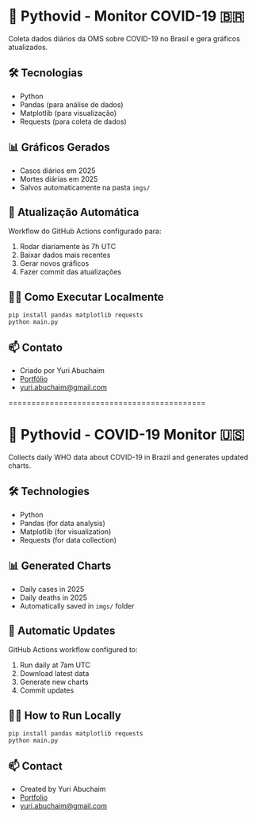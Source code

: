 # 🦠 Pythovid - Monitor COVID-19 🇧🇷

Coleta dados diários da OMS sobre COVID-19 no Brasil e gera gráficos atualizados.

## 🛠 Tecnologias
- Python
- Pandas (para análise de dados)
- Matplotlib (para visualização)
- Requests (para coleta de dados)

## 📊 Gráficos Gerados
- Casos diários em 2025
- Mortes diárias em 2025
- Salvos automaticamente na pasta `imgs/`

## 🔁 Atualização Automática
Workflow do GitHub Actions configurado para:
1. Rodar diariamente às 7h UTC
2. Baixar dados mais recentes
3. Gerar novos gráficos
4. Fazer commit das atualizações

## 🏃‍♂️ Como Executar Localmente
```
pip install pandas matplotlib requests
python main.py
```

## 📫 Contato
- Criado por Yuri Abuchaim
- [Portfólio](https://rilufi.github.io)
- yuri.abuchaim@gmail.com

===========================================

# 🦠 Pythovid - COVID-19 Monitor 🇺🇸

Collects daily WHO data about COVID-19 in Brazil and generates updated charts.

## 🛠 Technologies
- Python
- Pandas (for data analysis)
- Matplotlib (for visualization)
- Requests (for data collection)

## 📊 Generated Charts
- Daily cases in 2025
- Daily deaths in 2025
- Automatically saved in `imgs/` folder

## 🔁 Automatic Updates
GitHub Actions workflow configured to:
1. Run daily at 7am UTC
2. Download latest data
3. Generate new charts
4. Commit updates

## 🏃‍♂️ How to Run Locally
```
pip install pandas matplotlib requests
python main.py
```

## 📫 Contact
- Created by Yuri Abuchaim
- [Portfolio](https://rilufi.github.io)
- yuri.abuchaim@gmail.com
